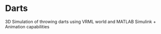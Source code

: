 # Darts
3D Simulation of throwing darts using VRML world and MATLAB Simulink + Animation capabilities

